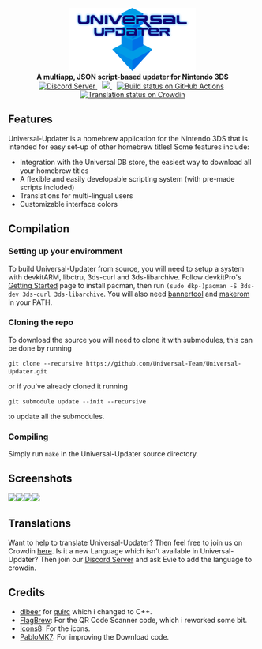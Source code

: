 <p align="center">
	<a href="https://universal-team.net/projects/universal-updater.html"><img src="https://github.com/Universal-Team/Universal-Updater/blob/master/app/banner.png"></a><br>
	<b>A multiapp, JSON script-based updater for Nintendo 3DS</b><br>
	<a href="https://discord.gg/KDJCfGF" style="padding-right: 5px;">
		<img src="https://img.shields.io/badge/Discord%20Server-%23universal--updater-green.svg" alt="Discord Server">
	</a>
	<a href="https://gbatemp.net/threads/release-universal-updater-a-universally-good-updater.551824/" style="padding-left: 5px; padding-right: 5px;">
		<img src="https://img.shields.io/badge/GBAtemp-thread-blue.svg" height="20">
	</a>
	<a href="https://github.com/Universal-Team/Universal-Updater/actions?query=workflow%3A%22Build+Universal-Updater%22" style="padding-left: 5px; padding-right: 5px;">
		<img src="https://github.com/Universal-Team/Universal-Updater/workflows/Build%20Universal-Updater/badge.svg" height="20" alt="Build status on GitHub Actions">
	</a>
	<a title="Crowdin" target="_blank" href="https://crowdin.com/project/universal-updater"><img src="https://badges.crowdin.net/universal-updater/localized.svg" alt="Translation status on Crowdin"></a>
</p>

## Features

Universal-Updater is a homebrew application for the Nintendo 3DS that is intended for easy set-up of other homebrew titles! Some features include:

- Integration with the Universal DB store, the easiest way to download all your homebrew titles
- A flexible and easily developable scripting system (with pre-made scripts included)
- Translations for multi-lingual users
- Customizable interface colors

## Compilation
### Setting up your enviromment

To build Universal-Updater from source, you will need to setup a system with devkitARM, libctru, 3ds-curl and 3ds-libarchive. Follow devkitPro's [Getting Started](https://devkitpro.org/wiki/Getting_Started) page to install pacman, then run `(sudo dkp-)pacman -S 3ds-dev 3ds-curl 3ds-libarchive`. You will also need [bannertool](https://github.com/Steveice10/bannertool/releases/latest) and [makerom](https://github.com/profi200/Project_CTR/releases/latest) in your PATH.

### Cloning the repo

To download the source you will need to clone it with submodules, this can be done by running
```
git clone --recursive https://github.com/Universal-Team/Universal-Updater.git
```
or if you've already cloned it running
```
git submodule update --init --recursive
```
to update all the submodules.

### Compiling

Simply run `make` in the Universal-Updater source directory.

## Screenshots

![](https://universal-team.net/images/universal-updater/script-browse-3.png)![](https://universal-team.net/images/universal-updater/script-browse-7.png)![](https://universal-team.net/images/universal-updater/scriptlist-selection.png)![](https://universal-team.net/images/universal-updater/mainMenu.png)

## Translations

Want to help to translate Universal-Updater? Then feel free to join us on Crowdin [here](https://crwd.in/universal-updater).
Is it a new Language which isn't available in Universal-Updater? Then join our [Discord Server](https://discord.gg/KDJCfGF) and ask Evie to add the language to crowdin.

## Credits

- [dlbeer](https://github.com/dlbeer) for [quirc](https://github.com/dlbeer/quirc) which i changed to C++.
- [FlagBrew](https://github.com/FlagBrew): For the QR Code Scanner code, which i reworked some bit.
- [Icons8](https://icons8.com/): For the icons.
- [PabloMK7](https://github.com/mariohackandglitch): For improving the Download code.